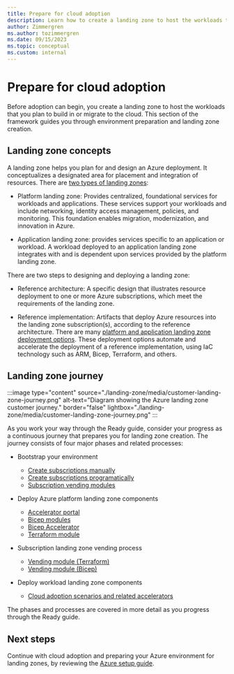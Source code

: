 ```yaml
---
title: Prepare for cloud adoption
description: Learn how to create a landing zone to host the workloads that you plan to build in the cloud or migrate to the cloud.
author: Zimmergren
ms.author: tozimmergren
ms.date: 09/15/2023
ms.topic: conceptual
ms.custom: internal
---
```


# Prepare for cloud adoption

Before adoption can begin, you create a landing zone to host the workloads that you plan to build in or migrate to the cloud. This section of the framework guides you through environment preparation and landing zone creation.

## Landing zone concepts

A landing zone helps you plan for and design an Azure deployment. It conceptualizes a designated area for placement and integration of resources. There are [two types of landing zones](/azure/cloud-adoption-framework/ready/landing-zone/#platform-landing-zones-vs-application-landing-zones):

- Platform landing zone: Provides centralized, foundational services for workloads and applications. These  services support your workloads and include networking, identity access management, policies, and monitoring. This foundation enables migration, modernization, and innovation in Azure.

- Application landing zone: provides services specific to an application or workload. A workload deployed to an application landing zone integrates with and is dependent upon services provided by the platform landing zone.

There are two steps to designing and deploying a landing zone:

- Reference architecture: A specific design that illustrates resource deployment to one or more Azure subscriptions, which meet the requirements of the landing zone.

- Reference implementation: Artifacts that deploy Azure resources into the landing zone subscription(s), according to the reference architecture. There are many [platform and application landing zone deployment options](/azure/architecture/landing-zones/landing-zone-deploy). These deployment options automate and accelerate the deployment of a reference implementation, using IaC technology such as ARM, Bicep, Terraform, and others.

## Landing zone journey

:::image type="content" source="./landing-zone/media/customer-landing-zone-journey.png" alt-text="Diagram showing the Azure landing zone customer journey." border="false" lightbox="./landing-zone/media/customer-landing-zone-journey.png" :::

As you work your way through the Ready guide, consider your progress as a continuous journey that prepares you for landing zone creation. The journey consists of four major phases and related processes:

- Bootstrap your environment
  - [Create subscriptions manually](/azure/cost-management-billing/manage/create-subscription#create-a-subscription)
  - [Create subscriptions programatically](/azure/cost-management-billing/manage/programmatically-create-subscription)
  - [Subscription vending modules](/azure/cloud-adoption-framework/ready/landing-zone/design-area/subscription-vending)

- Deploy Azure platform landing zone components
  - [Accelerator portal](/azure/cloud-adoption-framework/ready/landing-zone/implementation-options#azure-landing-zone-accelerator-approach)
  - [Bicep modules](https://github.com/Azure/ALZ-Bicep)
  - [Bicep Accelerator](https://github.com/Azure/ALZ-Bicep/wiki/Accelerator)
  - [Terraform module](https://github.com/Azure/terraform-azurerm-caf-enterprise-scale/wiki/%5BExamples%5D-Deploy-Connectivity-Resources-With-Custom-Settings)
- Subscription landing zone vending process
  - [Vending module (Terraform)](https://github.com/Azure/terraform-azurerm-lz-vending)
  - [Vending module (Bicep)](https://github.com/Azure/bicep-registry-modules/tree/main/avm/ptn/lz/sub-vending)
- Deploy workload landing zone components
  - [Cloud adoption scenarios and related accelerators](/azure/cloud-adoption-framework/scenarios/overview#scenarios-to-support-your-cloud-adoption-strategy)

The phases and processes are covered in more detail as you progress through the Ready guide.

## Next steps

Continue with cloud adoption and preparing your Azure environment for landing zones, by reviewing the [Azure setup guide](./azure-setup-guide/index.md).
